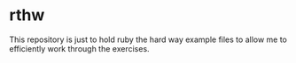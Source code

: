 rthw
====
This repository is just to hold ruby the hard way example files to allow me to efficiently work through the exercises. 
